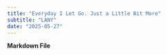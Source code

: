 ```yaml
---
title: "Everyday I Let Go. Just a Little Bit More"
subtitle: "LANY"
date: "2025-05-27"
---
```


**Markdown File**

